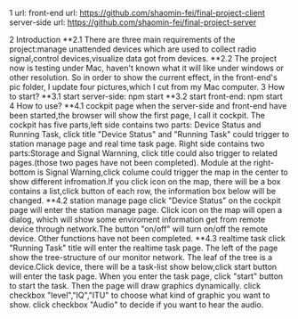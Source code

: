 <!--
 * @Description: 
 * @version: 1.0
 * @Author: shaomin fei
 * @Date: 2020-07-29 08:56:20
 * @LastEditors: shaomin fei
 * @LastEditTime: 2020-09-02 17:30:04
-->
1 url:
front-end url:
https://github.com/shaomin-fei/final-project-client
server-side url:
https://github.com/shaomin-fei/final-project-server

2 Introduction
**2.1 There are three main requirements of the project:manage unattended devices which are used to collect radio signal,control devices,visualize data got from devices.
**2.2 The project now is testing under Mac, haven't known what it will like under windows or other resolution. So in order to show the current effect, in the front-end's pic folder, I update four pictures,which I cut from my Mac computer.
3 How to start?
**3.1 start server-side:
      npm start
**3.2 start front-end:
      npm start
4 How to use?
**4.1 cockpit page
when the server-side and front-end have been started,the browser will show the first page, I call it cockpit. The cockpit has five parts,left side contains two parts: Device Status and Running Task, click title "Device Status" and "Running Task" could trigger to station manage page and real time task page.
Right side contains two parts:Storage and Signal Warnning, click title could also trigger to related pages.(those two pages have not been completed). Module at the right-bottom is Signal Warning,click colume could trigger the map in the center to show different infromation.If you click icon on the map, there will be a box contains a list,click button of each row, the information box below will be changed.
**4.2 station manage page
click "Device Status" on the cockpit page will enter the station manage page. Click icon on the map will open a dialog, which will show some enviroment information get from remote device through network.The button "on/off" will turn on/off the remote device. Other functions have not been completed.
**4.3 realtime task
click "Running Task" title will enter the realtime task page. The left of the page show the tree-structure of our monitor network. The leaf of the tree is a device.Click device, there will be a task-list show below,click start button will enter the task page. When you enter the task page, click "start" button to start the task. Then the page will draw graphics dynamically. click checkbox "level","IQ","ITU" to choose what kind of graphic you want to show. click checkbox "Audio" to decide if you want to hear the audio. 

      



